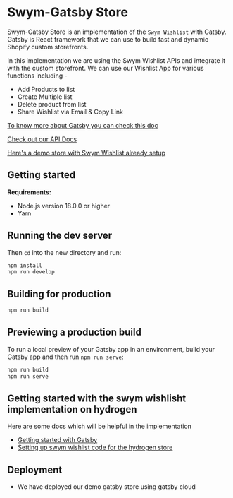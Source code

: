 # Swym-Gatsby Store

 Swym-Gatsby Store is an implementation of the `Swym Wishlist` with Gatsby. Gatsby is React framework that we can use to build fast and dynamic Shopify custom storefronts.

 In this implementation we are using the Swym Wishlist APIs and integrate it with the custom storefront. We can use our Wishlist App for various functions including - 
 - Add Products to list
 - Create Multiple list
 - Delete product from list
 - Share Wishlist via Email & Copy Link


[To know more about Gatsby you can check this doc](https://www.gatsbyjs.com/)

[Check out our API Docs](https://developers.swym.it/)

[Here's a demo store with Swym Wishlist already setup]()

## Getting started

**Requirements:**

- Node.js version 18.0.0 or higher
- Yarn

## Running the dev server

Then `cd` into the new directory and run:

```bash
npm install
npm run develop
```

## Building for production

```bash
npm run build
```

## Previewing a production build

To run a local preview of your Gatsby app in an environment, build your Gatsby app and then run `npm run serve`:

```bash
npm run build
npm run serve
```

## Getting started with the swym wishlisht implementation on hydrogen

Here are some docs which will be helpful in the implementation

- <a href="https://www.gatsbyjs.com/docs/building-an-ecommerce-site-with-shopify/" target="_blank">Getting started with Gatsby</a>
- <a href="https://swym-corp.github.io/codelabs/gatsby/wishlist/#0" target="_blank">Setting up swym wishlist code for the hydrogen store</a>

## Deployment 
- We have deployed our demo gatsby store using gatsby cloud